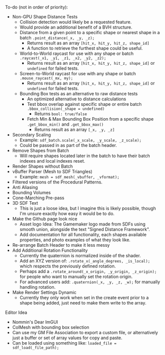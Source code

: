 To-do (not in order of priority):
- Non-GPU Shape Distance Tests
  - Collision detection would likely be a requested feature.
  - Would provide an additional benefit of a BVH structure.
  - Distance from a given point to a specific shape or nearest shape in a batch `.point_distance(_x, _y, _z);`
    - Returns result as an array `[hit_x, hit_y, hit_z, shape_id]`
    - A function to retrieve the furthest shape could be useful. 
  - World-to-World raycast for use with any shape or batch `.raycast(_x1, _y1, _z1, _x2, _y2, _z2);`
    - Returns result as an array `[hit_x, hit_y, hit_z, shape_id]` or `undefined` for failed tests.
  - Screen-to-World raycast for use with any shape or batch `.mouse_raycast(_mx, my);`
    - Returns result as an array `[hit_x, hit_y, hit_z, shape_id]` or `undefined` for failed tests.
  - Bounding Box tests as an alternative to raw distance tests
    - An optimized alternative to distance calculations
    - Test bbox overlap against specific shape or entire batch `.bbox_collision(_shape = undefined)`
      - Returns `bool: true/false`
    - Fetch Min & Max Bounding Box Position from a specific shape `.get_bbox_min()` and `.get_bbox_max()`
      - Returns result as an array `[_x, _y, _z]`
- Secondary Scaling
  - Example: `sdf_batch.scale(_x_scale, _y_scale, _z_scale);`
  - Could be passed in as part of the batch header.
- Remove Shapes from Batch
  - Will require shapes located later in the batch to have their batch indexes and local indexes reset. 
- Render Shapes without Batch
- vBuffer Parser (Mesh to SDF Triangles)
  - Example: `mesh = sdf_mesh(_vbuffer, _vformat);`
- Filtered versions of the Procedural Patterns.
- Anti Aliasing
- Bounding Volumes
- Cone-Marching Pre-pass
- 3D SDF Text
  - This is just a loose idea, but I imagine this is likely possible, though I'm unsure exactly how easy it would be to do. 
- Make the Github page look nice
  - Asset logo Idea: The Gamemaker logo made from SDFs using smooth union, alongside the text "Signed Distance Framework".
  - Add documentation for all functionality, each shapes available properties, and photo examples of what they look like.
- Re-arrange Batch Header to make it less messy
- Add Additional Rotation Functionality
  - Currently the quaternion is normalized inside of the shader.
  - Add an XYZ version of: `.rotate_x(_angle_degrees, _is_local);` which respects the previously defined rotation.
  - Perhaps add a `.rotate_around(_x_origin, _y_origin, _z_origin);` for people who want to manually set the rotation origin. 
  - For advanced users add: `.quaternion(_x, _y, _z, _w);` for manually handling rotation. 
- Make Render Settings Dynamic
  - Currently they only work when set in the create event prior to a shape being added, just need to make them write to the array.
    
Editor Idea
- Nommin's Dear ImGUI 
- ColMesh with bounding box selection
- Can use my GM File Association to export a custom file, or alternatively just a buffer or set of array values for copy and paste.
- Can be loaded using something like: `loaded_file = sdf_load(_file_path);`
